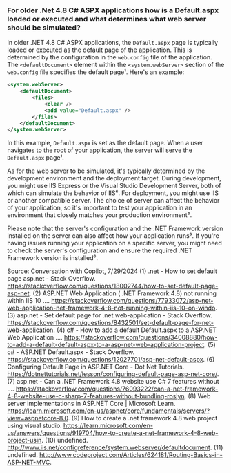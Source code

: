 ### For older .Net 4.8 C# ASPX applications how is a Default.aspx loaded or executed and what determines what web server should be simulated?

In older .NET 4.8 C# ASPX applications, the `Default.aspx` page is typically loaded or executed as the default page of the application. This is determined by the configuration in the `web.config` file of the application. The `<defaultDocument>` element within the `<system.webServer>` section of the `web.config` file specifies the default page¹. Here's an example:

```xml
<system.webServer>
    <defaultDocument>
        <files>
            <clear />
            <add value="Default.aspx" />
        </files>
    </defaultDocument>
</system.webServer>
```

In this example, `Default.aspx` is set as the default page. When a user navigates to the root of your application, the server will serve the `Default.aspx` page¹.

As for the web server to be simulated, it's typically determined by the development environment and the deployment target. During development, you might use IIS Express or the Visual Studio Development Server, both of which can simulate the behavior of IIS⁶. For deployment, you might use IIS or another compatible server. The choice of server can affect the behavior of your application, so it's important to test your application in an environment that closely matches your production environment⁶.

Please note that the server's configuration and the .NET Framework version installed on the server can also affect how your application runs⁶. If you're having issues running your application on a specific server, you might need to check the server's configuration and ensure the required .NET Framework version is installed⁶.

Source: Conversation with Copilot, 7/29/2024
(1) .net - How to set default page asp.net - Stack Overflow. https://stackoverflow.com/questions/18002744/how-to-set-default-page-asp-net.
(2) ASP.NET Web Application ( .NET Framework 4.8) not running within IIS 10 .... https://stackoverflow.com/questions/77933072/asp-net-web-application-net-framework-4-8-not-running-within-iis-10-on-windo.
(3) asp.net - Set default page for .net web-application - Stack Overflow. https://stackoverflow.com/questions/8432501/set-default-page-for-net-web-application.
(4) c# - How to add a default Default.aspx to a ASP.NET Web Application .... https://stackoverflow.com/questions/34008880/how-to-add-a-default-default-aspx-to-a-asp-net-web-application-project.
(5) c# - ASP.NET Default.aspx - Stack Overflow. https://stackoverflow.com/questions/12027701/asp-net-default-aspx.
(6) Configuring Default Page in ASP.NET Core - Dot Net Tutorials. https://dotnettutorials.net/lesson/configuring-default-page-asp-net-core/.
(7) asp.net - Can a .NET Framework 4.8 website use C# 7 features without .... https://stackoverflow.com/questions/76093222/can-a-net-framework-4-8-website-use-c-sharp-7-features-without-bundling-roslyn.
(8) Web server implementations in ASP.NET Core | Microsoft Learn. https://learn.microsoft.com/en-us/aspnet/core/fundamentals/servers/?view=aspnetcore-8.0.
(9) How to create a .net framework 4.8 web project using visual studio. https://learn.microsoft.com/en-us/answers/questions/919704/how-to-create-a-net-framework-4-8-web-project-usin.
(10) undefined. http://www.iis.net/configreference/system.webserver/defaultdocument.
(11) undefined. http://www.codeproject.com/Articles/624181/Routing-Basics-in-ASP-NET-MVC.
